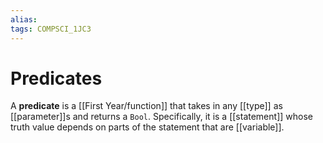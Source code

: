 ```yaml
---
alias:
tags: COMPSCI_1JC3
---
```

# Predicates
A **predicate** is a [[First Year/function]] that takes in any [[type]] as [[parameter]]s and returns a `Bool`.  Specifically, it is a [[statement]] whose truth value depends on parts of the statement that are [[variable]].